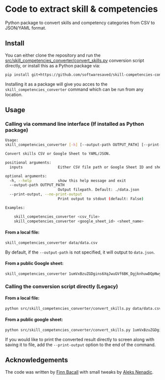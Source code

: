 # Code to extract skill & competencies

Python package to convert skills and competency categories from CSV to JSON/YAML format.

## Install

You can either clone the repository and run the [src/skill_competencies_converter/convert_skills.py](src/skill_competencies_converter/convert_skills.py)
conversion script directly, or install this as a Python package via:

```bash
pip install git+https://github.com/softwaresaved/skill-competencies-converter
```

Installing it as a package will give you acces to the `skill_competencies_converter` command which can be run 
from any location.

## Usage

### Calling via command line interface (If installed as Python package)

```bash
Usage:
skill_competencies_converter [-h] [--output-path OUTPUT_PATH] [--print-output | --no-print-output] [inputs ...]

Convert skills CSV or Google Sheet to YAML/JSON.

positional arguments:
  inputs                Either CSV file path or Google Sheet ID and sheet name

optional arguments:
  -h, --help            show this help message and exit
  --output-path OUTPUT_PATH
                        Output filepath. Default: ./data.json
  --print-output, --no-print-output
                        Print output to stdout (default: False)

Examples:

    skill_competencies_converter <csv_file>
    skill_competencies_converter <google_sheet_id> <sheet_name>
```

#### From a local file:
```bash
skill_competencies_converter data/data.csv
```

By default, if the `--output-path` is not specified, it will output to `data.json`.

#### From a public Google sheet:

```bash
skill_competencies_converter 1umVxBzuZGDgins6XqJwuGVf6BK_DgjknhuwDQpNwyjo "Competency framework - v1.0" --output-path data.json
```

### Calling the conversion script directly (Legacy)

#### From a local file:

```bash
python src/skill_competencies_converter/convert_skills.py data/data.csv --output-path data.json
```

#### From a public google sheet:

```bash
python src/skill_competencies_converter/convert_skills.py 1umVxBzuZGDgins6XqJwuGVf6BK_DgjknhuwDQpNwyjo "Competency framework - v1.0" --output-path data.json
```

If you would like to print the converted result directly to screen along with saving it to file, add the `--print-output` option 
to the end of the command.

## Acknowledgements

The code was written by [Finn Bacall](https://github.com/fbacall/) with small tweaks by [Aleks Nenadic](https://github.com/anenadic/).
